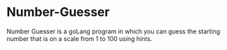 # Number-Guesser
Number Guesser is a goLang program in which you can guess the starting number that is on a scale from 1 to 100 using hints.
